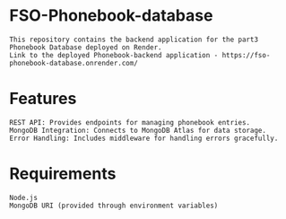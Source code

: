 # FSO-Phonebook-database
    This repository contains the backend application for the part3 Phonebook Database deployed on Render.
    Link to the deployed Phonebook-backend application - https://fso-phonebook-database.onrender.com/

# Features
    REST API: Provides endpoints for managing phonebook entries.
    MongoDB Integration: Connects to MongoDB Atlas for data storage.
    Error Handling: Includes middleware for handling errors gracefully.

# Requirements
    Node.js
    MongoDB URI (provided through environment variables)
